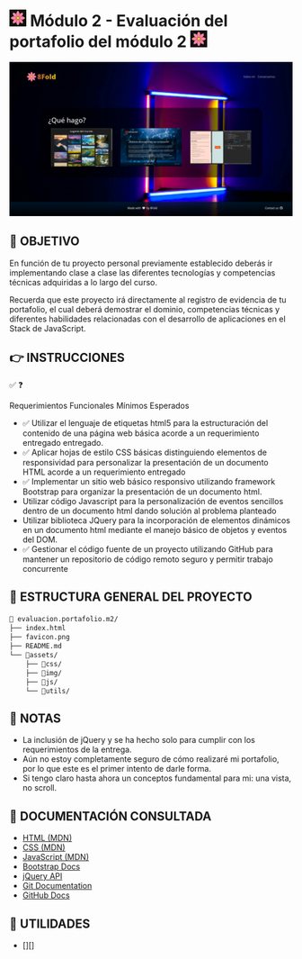 # <img src="favicon.png" width=30/> Módulo 2 - Evaluación del portafolio del módulo 2 <img src="favicon.png" width=30/> 

![mockup o entrega del ejercicio][0]

## 🚀 OBJETIVO

En función de tu proyecto personal previamente establecido deberás ir implementando clase a clase las diferentes tecnologías y competencias técnicas adquiridas a lo largo del curso.

Recuerda que este proyecto irá directamente al registro de evidencia de tu portafolio, el cual deberá demostrar el dominio, competencias técnicas y diferentes habilidades relacionadas con el desarrollo de aplicaciones en el Stack de JavaScript.


## 👉 INSTRUCCIONES
✅ ❓

Requerimientos Funcionales Mínimos Esperados

* ✅ Utilizar el lenguaje de etiquetas html5 para la estructuración del contenido de una página web básica acorde a un requerimiento entregado entregado.
* ✅ Aplicar hojas de estilo CSS básicas distinguiendo elementos de responsividad para personalizar la presentación de un documento HTML acorde a un requerimiento entregado
* ✅ Implementar un sitio web básico responsivo utilizando framework Bootstrap para organizar la presentación de un documento html.
* Utilizar código Javascript para la personalización de eventos sencillos dentro de un documento html dando solución al problema planteado
* Utilizar biblioteca JQuery para la incorporación de elementos dinámicos en un documento html mediante el manejo básico de objetos y eventos del DOM.
* ✅ Gestionar el código fuente de un proyecto utilizando GitHub para mantener un repositorio de código remoto seguro y permitir trabajo concurrente

## 📁 ESTRUCTURA GENERAL DEL PROYECTO

```
📁 evaluacion.portafolio.m2/  
├── index.html  
├── favicon.png  
├── README.md  
└── 📁assets/  
    ├── 📁css/  
    ├── 📁img/  
    ├── 📁js/  
    └── 📁utils/  
```

## 👀 NOTAS

- La inclusión de jQuery y se ha hecho solo para cumplir con los requerimientos de la entrega. 
- Aún no estoy completamente seguro de cómo realizaré mi portafolio, por lo que este es el primer intento de darle forma.
- Si tengo claro hasta ahora un conceptos fundamental para mi: una vista, no scroll.

## 📖 DOCUMENTACIÓN CONSULTADA

- [HTML (MDN)][5]
- [CSS (MDN)][6]
- [JavaScript (MDN)][7]
- [Bootstrap Docs][8]
- [jQuery API][9]
- [Git Documentation][10]
- [GitHub Docs][11]

## 🧰 UTILIDADES

* [][]

<!-- Enlaces referenciados arriba -->
[0]:./assets/utils/entrega.png
[1]:
[2]:
[3]:
[4]:
[5]: https://developer.mozilla.org/en-US/docs/Web/HTML
[6]: https://developer.mozilla.org/en-US/docs/Web/CSS
[7]: https://developer.mozilla.org/en-US/docs/Web/JavaScript
[8]: https://getbootstrap.com/docs/5.3/getting-started/introduction/
[9]: https://api.jquery.com/
[10]: https://git-scm.com/doc
[11]: https://docs.github.com/en
